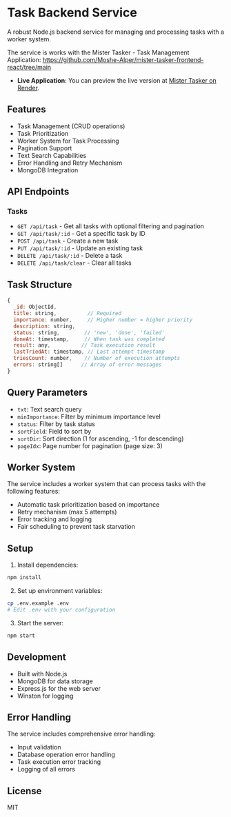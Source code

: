 # Task Backend Service

A robust Node.js backend service for managing and processing tasks with a worker system.

The service is works with the Mister Tasker - Task Management Application: https://github.com/Moshe-Alper/mister-tasker-frontend-react/tree/main

- **Live Application**: 
You can preview the live version at [Mister Tasker on Render](https://mister-tasker-3b3p.onrender.com/).

## Features

- Task Management (CRUD operations)
- Task Prioritization
- Worker System for Task Processing
- Pagination Support
- Text Search Capabilities
- Error Handling and Retry Mechanism
- MongoDB Integration

## API Endpoints

### Tasks

- `GET /api/task` - Get all tasks with optional filtering and pagination
- `GET /api/task/:id` - Get a specific task by ID
- `POST /api/task` - Create a new task
- `PUT /api/task/:id` - Update an existing task
- `DELETE /api/task/:id` - Delete a task
- `DELETE /api/task/clear` - Clear all tasks

## Task Structure

```javascript
{
  _id: ObjectId,
  title: string,          // Required
  importance: number,     // Higher number = higher priority
  description: string,
  status: string,        // 'new', 'done', 'failed'
  doneAt: timestamp,     // When task was completed
  result: any,          // Task execution result
  lastTriedAt: timestamp, // Last attempt timestamp
  triesCount: number,    // Number of execution attempts
  errors: string[]      // Array of error messages
}
```

## Query Parameters

- `txt`: Text search query
- `minImportance`: Filter by minimum importance level
- `status`: Filter by task status
- `sortField`: Field to sort by
- `sortDir`: Sort direction (1 for ascending, -1 for descending)
- `pageIdx`: Page number for pagination (page size: 3)

## Worker System

The service includes a worker system that can process tasks with the following features:

- Automatic task prioritization based on importance
- Retry mechanism (max 5 attempts)
- Error tracking and logging
- Fair scheduling to prevent task starvation

## Setup

1. Install dependencies:
```bash
npm install
```

2. Set up environment variables:
```bash
cp .env.example .env
# Edit .env with your configuration
```

3. Start the server:
```bash
npm start
```

## Development

- Built with Node.js
- MongoDB for data storage
- Express.js for the web server
- Winston for logging

## Error Handling

The service includes comprehensive error handling:
- Input validation
- Database operation error handling
- Task execution error tracking
- Logging of all errors

## License

MIT 
